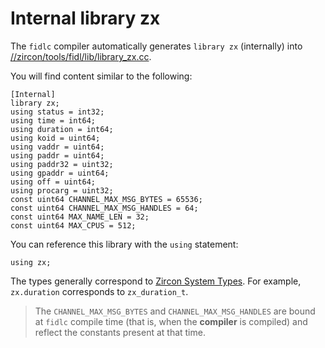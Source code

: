 
# Internal library zx

The `fidlc` compiler automatically generates `library zx` (internally) into
[//zircon/tools/fidl/lib/library_zx.cc](/zircon/tools/fidl/lib/library_zx.cc).

You will find content similar to the following:

```fidl
[Internal]
library zx;
using status = int32;
using time = int64;
using duration = int64;
using koid = uint64;
using vaddr = uint64;
using paddr = uint64;
using paddr32 = uint32;
using gpaddr = uint64;
using off = uint64;
using procarg = uint32;
const uint64 CHANNEL_MAX_MSG_BYTES = 65536;
const uint64 CHANNEL_MAX_MSG_HANDLES = 64;
const uint64 MAX_NAME_LEN = 32;
const uint64 MAX_CPUS = 512;
```

You can reference this library with the `using` statement:

```fidl
using zx;
```

The types generally correspond to [Zircon System
Types](/docs/development/api/system.md#types). For example,
`zx.duration` corresponds to `zx_duration_t`.

> The `CHANNEL_MAX_MSG_BYTES` and `CHANNEL_MAX_MSG_HANDLES`
> are bound at `fidlc` compile time (that is, when the **compiler**
> is compiled) and reflect the constants present at that time.
